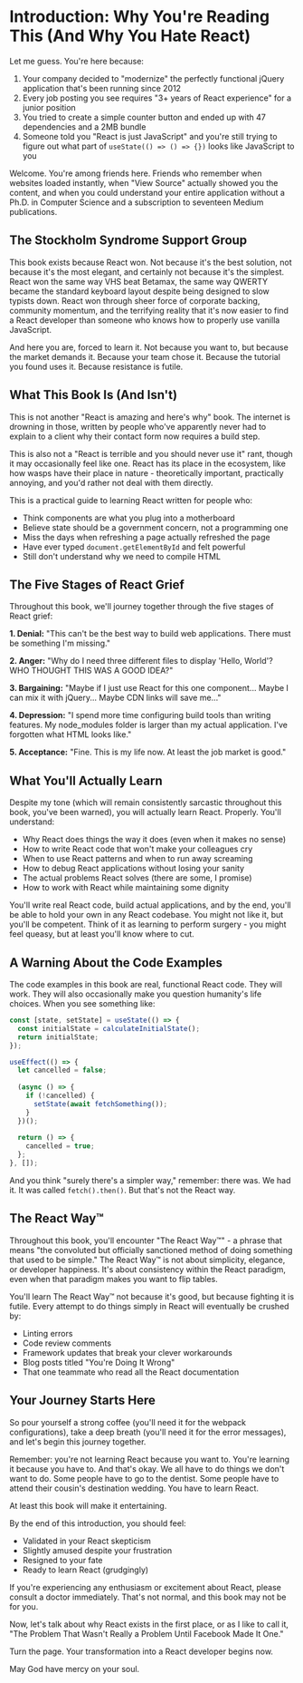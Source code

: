 # Introduction: Why You're Reading This (And Why You Hate React)

Let me guess. You're here because:

1. Your company decided to "modernize" the perfectly functional jQuery application that's been running since 2012
2. Every job posting you see requires "3+ years of React experience" for a junior position
3. You tried to create a simple counter button and ended up with 47 dependencies and a 2MB bundle
4. Someone told you "React is just JavaScript" and you're still trying to figure out what part of `useState(() => () => {})` looks like JavaScript to you

Welcome. You're among friends here. Friends who remember when websites loaded instantly, when "View Source" actually showed you the content, and when you could understand your entire application without a Ph.D. in Computer Science and a subscription to seventeen Medium publications.

## The Stockholm Syndrome Support Group

This book exists because React won. Not because it's the best solution, not because it's the most elegant, and certainly not because it's the simplest. React won the same way VHS beat Betamax, the same way QWERTY became the standard keyboard layout despite being designed to slow typists down. React won through sheer force of corporate backing, community momentum, and the terrifying reality that it's now easier to find a React developer than someone who knows how to properly use vanilla JavaScript.

And here you are, forced to learn it. Not because you want to, but because the market demands it. Because your team chose it. Because the tutorial you found uses it. Because resistance is futile.

## What This Book Is (And Isn't)

This is not another "React is amazing and here's why" book. The internet is drowning in those, written by people who've apparently never had to explain to a client why their contact form now requires a build step.

This is also not a "React is terrible and you should never use it" rant, though it may occasionally feel like one. React has its place in the ecosystem, like how wasps have their place in nature - theoretically important, practically annoying, and you'd rather not deal with them directly.

This is a practical guide to learning React written for people who:
- Think components are what you plug into a motherboard
- Believe state should be a government concern, not a programming one
- Miss the days when refreshing a page actually refreshed the page
- Have ever typed `document.getElementById` and felt powerful
- Still don't understand why we need to compile HTML

## The Five Stages of React Grief

Throughout this book, we'll journey together through the five stages of React grief:

**1. Denial:** "This can't be the best way to build web applications. There must be something I'm missing."

**2. Anger:** "Why do I need three different files to display 'Hello, World'? WHO THOUGHT THIS WAS A GOOD IDEA?"

**3. Bargaining:** "Maybe if I just use React for this one component... Maybe I can mix it with jQuery... Maybe CDN links will save me..."

**4. Depression:** "I spend more time configuring build tools than writing features. My node_modules folder is larger than my actual application. I've forgotten what HTML looks like."

**5. Acceptance:** "Fine. This is my life now. At least the job market is good."

## What You'll Actually Learn

Despite my tone (which will remain consistently sarcastic throughout this book, you've been warned), you will actually learn React. Properly. You'll understand:

- Why React does things the way it does (even when it makes no sense)
- How to write React code that won't make your colleagues cry
- When to use React patterns and when to run away screaming
- How to debug React applications without losing your sanity
- The actual problems React solves (there are some, I promise)
- How to work with React while maintaining some dignity

You'll write real React code, build actual applications, and by the end, you'll be able to hold your own in any React codebase. You might not like it, but you'll be competent. Think of it as learning to perform surgery - you might feel queasy, but at least you'll know where to cut.

## A Warning About the Code Examples

The code examples in this book are real, functional React code. They will work. They will also occasionally make you question humanity's life choices. When you see something like:

```javascript
const [state, setState] = useState(() => {
  const initialState = calculateInitialState();
  return initialState;
});

useEffect(() => {
  let cancelled = false;
  
  (async () => {
    if (!cancelled) {
      setState(await fetchSomething());
    }
  })();
  
  return () => {
    cancelled = true;
  };
}, []);
```

And you think "surely there's a simpler way," remember: there was. We had it. It was called `fetch().then()`. But that's not the React way.

## The React Way™

Throughout this book, you'll encounter "The React Way™" - a phrase that means "the convoluted but officially sanctioned method of doing something that used to be simple." The React Way™ is not about simplicity, elegance, or developer happiness. It's about consistency within the React paradigm, even when that paradigm makes you want to flip tables.

You'll learn The React Way™ not because it's good, but because fighting it is futile. Every attempt to do things simply in React will eventually be crushed by:
- Linting errors
- Code review comments
- Framework updates that break your clever workarounds
- Blog posts titled "You're Doing It Wrong"
- That one teammate who read all the React documentation

## Your Journey Starts Here

So pour yourself a strong coffee (you'll need it for the webpack configurations), take a deep breath (you'll need it for the error messages), and let's begin this journey together.

Remember: you're not learning React because you want to. You're learning it because you have to. And that's okay. We all have to do things we don't want to do. Some people have to go to the dentist. Some people have to attend their cousin's destination wedding. You have to learn React.

At least this book will make it entertaining.

By the end of this introduction, you should feel:
- Validated in your React skepticism
- Slightly amused despite your frustration
- Resigned to your fate
- Ready to learn React (grudgingly)

If you're experiencing any enthusiasm or excitement about React, please consult a doctor immediately. That's not normal, and this book may not be for you.

Now, let's talk about why React exists in the first place, or as I like to call it, "The Problem That Wasn't Really a Problem Until Facebook Made It One."

Turn the page. Your transformation into a React developer begins now.

May God have mercy on your soul.